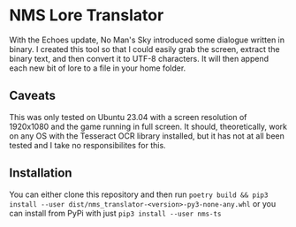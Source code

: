 NMS Lore Translator
===

With the Echoes update, No Man's Sky introduced some dialogue written in binary. I created this tool so that I could easily grab the screen, extract the binary text, and then convert it to UTF-8 characters. It will then append each new bit of lore to a file in your home folder.

Caveats
---

This was only tested on Ubuntu 23.04 with a screen resolution of 1920x1080 and the game running in full screen. It should, theoretically, work on any OS with the Tesseract OCR library installed, but it has not at all been tested and I take no responsibilites for this.

Installation
---

You can either clone this repository and then run `poetry build && pip3 install --user dist/nms_translator-<version>-py3-none-any.whl` or you can install from PyPi with just `pip3 install --user nms-ts`